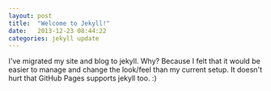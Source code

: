 ```yaml
---
layout: post
title:  "Welcome to Jekyll!"
date:   2013-12-23 08:44:22
categories: jekyll update
---
```


I've migrated my site and blog to jekyll. Why? Because I felt that it would be easier to manage and change the look/feel than my current setup. It doesn't hurt that GitHub Pages supports jekyll too. :)